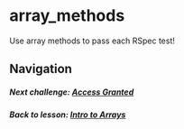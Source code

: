 # array_methods
Use array methods to pass each RSpec test!  

## Navigation  
##### Next challenge: [Access Granted](https://github.com/Coderdotnew/intro_web_apps_acp/tree/master/05_class/01_intro_to_arrays/code/02_access_granted)
##### Back to lesson: [Intro to Arrays](https://github.com/Coderdotnew/intro_web_apps_acp/tree/master/05_class/01_intro_to_arrays)  